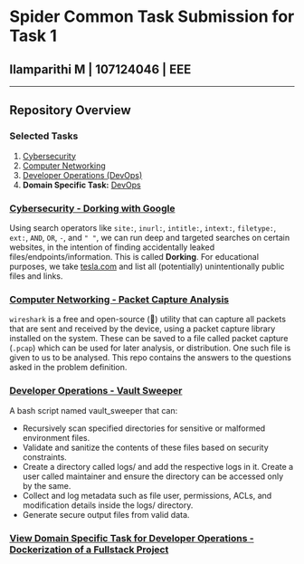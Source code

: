 # Spider Common Task Submission for Task 1

## Ilamparithi M | 107124046 | EEE

***

## Repository Overview

### Selected Tasks
1. [Cybersecurity](common/cybersecurity/)
2. [Computer Networking](common/networking/)
3. [Developer Operations (DevOps)](common/devops/)
4. **Domain Specific Task:** [DevOps](domain_specific/devops/)

### [Cybersecurity - Dorking with Google](common/cybersecurity/)

Using search operators like `site:`, `inurl:`, `intitle:`, `intext:`, `filetype:`, `ext:`, `AND`, `OR`, `-`, and `" "`, we can run deep and targeted searches on certain websites, in the intention of finding accidentally leaked files/endpoints/information. This is called **Dorking**. For educational purposes, we take [tesla.com](https;//tesla.com) and list all (potentially) unintentionally public files and links.

### [Computer Networking - Packet Capture Analysis](common/networking/)

`wireshark` is a free and open-source (🎉) utility that can capture all packets that are sent and received by the device, using a packet capture library installed on the system. These can be saved to a file called packet capture (`.pcap`) which can be used for later analysis, or distribution. One such file is given to us to be analysed. This repo contains the answers to the questions asked in the problem definition.

### [Developer Operations - Vault Sweeper](common/devops/)

A bash script named vault_sweeper that can:
- Recursively scan specified directories for sensitive or malformed environment files.
- Validate and sanitize the contents of these files based on security constraints.
- Create a directory called logs/ and add the respective logs in it. Create a user called maintainer and ensure the directory can be accessed only by the same.
- Collect and log metadata such as file user, permissions, ACLs, and modification details inside the logs/ directory.
- Generate secure output files from valid data.

### [View Domain Specific Task for Developer Operations - Dockerization of a Fullstack Project](domain_specific/devops/)



